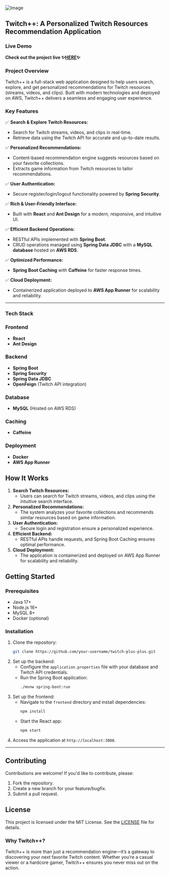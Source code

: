 ![Image](https://github.com/user-attachments/assets/7156b49a-35e3-4ead-958e-aa77766e7557)
## **Twitch++: A Personalized Twitch Resources Recommendation Application**  
### **Live Demo**
 **Check out the project live ✨[HERE](https://ipp8hdhxi4.us-east-2.awsapprunner.com/)✨** 

### **Project Overview**  
Twitch++ is a full-stack web application designed to help users search, explore, and get personalized recommendations for Twitch resources (streams, videos, and clips). Built with modern technologies and deployed on AWS, Twitch++ delivers a seamless and engaging user experience.  

### **Key Features**  
✅ **Search & Explore Twitch Resources:**  
   - Search for Twitch streams, videos, and clips in real-time.  
   - Retrieve data using the Twitch API for accurate and up-to-date results.  

✅ **Personalized Recommendations:**  
   - Content-based recommendation engine suggests resources based on your favorite collections.  
   - Extracts game information from Twitch resources to tailor recommendations.  

✅ **User Authentication:**  
   - Secure register/login/logout functionality powered by **Spring Security**.  

✅ **Rich & User-Friendly Interface:**  
   - Built with **React** and **Ant Design** for a modern, responsive, and intuitive UI.  

✅ **Efficient Backend Operations:**  
   - RESTful APIs implemented with **Spring Boot**.  
   - CRUD operations managed using **Spring Data JDBC** with a **MySQL database** hosted on **AWS RDS**.  

✅ **Optimized Performance:**  
   - **Spring Boot Caching** with **Caffeine** for faster response times.  

✅ **Cloud Deployment:**  
   - Containerized application deployed to **AWS App Runner** for scalability and reliability.  
---
### **Tech Stack**  
### **Frontend**  
- **React**  
- **Ant Design**  

### **Backend**  
- **Spring Boot**  
- **Spring Security**  
- **Spring Data JDBC**  
- **OpenFeign** (Twitch API integration)  

### **Database**  
- **MySQL** (Hosted on AWS RDS)  

### **Caching**  
- **Caffeine**  

### **Deployment**  
- **Docker**  
- **AWS App Runner**  

## **How It Works**  
1. **Search Twitch Resources:**  
   - Users can search for Twitch streams, videos, and clips using the intuitive search interface.  
2. **Personalized Recommendations:**  
   - The system analyzes your favorite collections and recommends similar resources based on game information.  
3. **User Authentication:**  
   - Secure login and registration ensure a personalized experience.  
4. **Efficient Backend:**  
   - RESTful APIs handle requests, and Spring Boot Caching ensures optimal performance.  
5. **Cloud Deployment:**  
   - The application is containerized and deployed on AWS App Runner for scalability and reliability.  

## **Getting Started**  
### **Prerequisites**  
- Java 17+  
- Node.js 16+  
- MySQL 8+  
- Docker (optional)  

### **Installation**  
1. Clone the repository:  
   ```bash  
   git clone https://github.com/your-username/twitch-plus-plus.git  
   ```  
2. Set up the backend:  
   - Configure the `application.properties` file with your database and Twitch API credentials.  
   - Run the Spring Boot application:  
     ```bash  
     ./mvnw spring-boot:run  
     ```  
3. Set up the frontend:  
   - Navigate to the `frontend` directory and install dependencies:  
     ```bash  
     npm install  
     ```  
   - Start the React app:  
     ```bash  
     npm start  
     ```  
4. Access the application at `http://localhost:3000`.  

---
## **Contributing**  
Contributions are welcome! If you'd like to contribute, please:  
1. Fork the repository.  
2. Create a new branch for your feature/bugfix.  
3. Submit a pull request.  

## **License**  
This project is licensed under the MIT License. See the [LICENSE](LICENSE) file for details.  

### **Why Twitch++?**  
Twitch++ is more than just a recommendation engine—it’s a gateway to discovering your next favorite Twitch content. Whether you’re a casual viewer or a hardcore gamer, Twitch++ ensures you never miss out on the action.  

